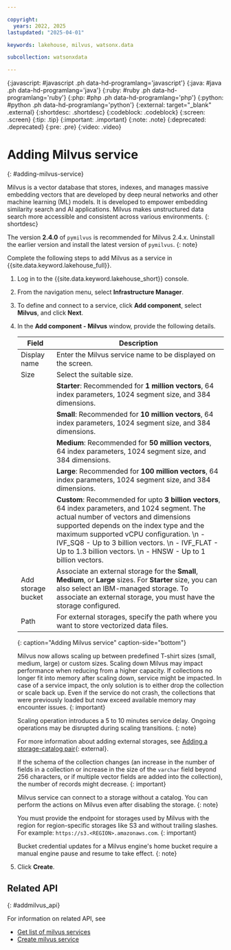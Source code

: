 ```yaml
---

copyright:
  years: 2022, 2025
lastupdated: "2025-04-01"

keywords: lakehouse, milvus, watsonx.data

subcollection: watsonxdata

---
```


{:javascript: #javascript .ph data-hd-programlang='javascript'}
{:java: #java .ph data-hd-programlang='java'}
{:ruby: #ruby .ph data-hd-programlang='ruby'}
{:php: #php .ph data-hd-programlang='php'}
{:python: #python .ph data-hd-programlang='python'}
{:external: target="_blank" .external}
{:shortdesc: .shortdesc}
{:codeblock: .codeblock}
{:screen: .screen}
{:tip: .tip}
{:important: .important}
{:note: .note}
{:deprecated: .deprecated}
{:pre: .pre}
{:video: .video}

# Adding Milvus service
{: #adding-milvus-service}

Milvus is a vector database that stores, indexes, and manages massive embedding vectors that are developed by deep neural networks and other machine learning (ML) models. It is developed to empower embedding similarity search and AI applications. Milvus makes unstructured data search more accessible and consistent across various environments.
{: shortdesc}

The version **2.4.0** of `pymilvus` is recommended for Milvus 2.4.x. Uninstall the earlier version and install the latest version of `pymilvus`.
{: note}

Complete the following steps to add Milvus as a service in {{site.data.keyword.lakehouse_full}}.

1. Log in to the {{site.data.keyword.lakehouse_short}} console.
2. From the navigation menu, select **Infrastructure Manager**.
3. To define and connect to a service, click **Add component**, select **Milvus**, and click **Next**.
4. In the **Add component - Milvus** window, provide the following details.

    | Field | Description |
    | -------- | -------- |
    | Display name | Enter the Milvus service name to be displayed on the screen.|
    | Size | Select the suitable size.|
    |  | **Starter**: Recommended for **1 million vectors**, 64 index parameters, 1024 segment size, and 384 dimensions. |
    |  | **Small**: Recommended for **10 million vectors**, 64 index parameters, 1024 segment size, and 384 dimensions. |
    |  | **Medium**: Recommended for **50 million vectors**, 64 index parameters, 1024 segment size, and 384 dimensions. |
    |  | **Large**: Recommended for **100 million vectors**, 64 index parameters, 1024 segment size, and 384 dimensions. |
    |  | **Custom**: Recommended for upto **3 billion vectors**, 64 index parameters, and 1024 segment. The actual number of vectors and dimensions supported depends on the index type and the maximum supported vCPU configuration. \n - IVF_SQ8 - Up to 3 billion vectors. \n - IVF_FLAT - Up to 1.3 billion vectors. \n - HNSW - Up to 1 billion vectors. |
    | Add storage bucket | Associate an external storage for the **Small**, **Medium**, or **Large** sizes. For **Starter** size, you can also select an IBM-managed storage. To associate an external storage, you must have the storage configured.|
    | Path | For external storages, specify the path where you want to store vectorized data files.|
    {: caption="Adding Milvus service" caption-side="bottom"}

    Milvus now allows scaling up between predefined T-shirt sizes (small, medium, large) or custom sizes.
    Scaling down Milvus may impact performance when reducing from a higher capacity. If collections no longer fit into memory after scaling down, service might be impacted. In case of a service impact, the only solution is to either drop the collection or scale back up. Even if the service do not crash, the collections that were previously loaded but now exceed available memory may encounter issues.
    {: important}

    Scaling operation introduces a 5 to 10 minutes service delay. Ongoing operations may be disrupted during scaling transitions.
    {: note}

    For more information about adding external storages, see [Adding a storage-catalog pair]({{site.data.keyword.ref-reg_bucket-link}}){: external}.

    If the schema of the collection changes (an increase in the number of fields in a collection or increase in the size of the `varchar` field beyond 256 characters, or if multiple vector fields are added into the collection), the number of records might decrease.
    {: important}

    Milvus service can connect to a storage without a catalog. You can perform the actions on Milvus even after disabling the storage.
    {: note}

    You must provide the endpoint for storages used by Milvus with the region for region-specific storages like S3 and without trailing slashes. For example: `https://s3.<REGION>.amazonaws.com`.
    {: important}

    Bucket credential updates for a Milvus engine's home bucket require a manual engine pause and resume to take effect.
     {: note}

5. Click **Create**.

## Related API
{: #addmilvus_api}

For information on related API, see
* [Get list of milvus services](https://cloud.ibm.com/apidocs/watsonxdata#list-milvus-services)
* [Create milvus service](https://cloud.ibm.com/apidocs/watsonxdata#create-milvus-service)
